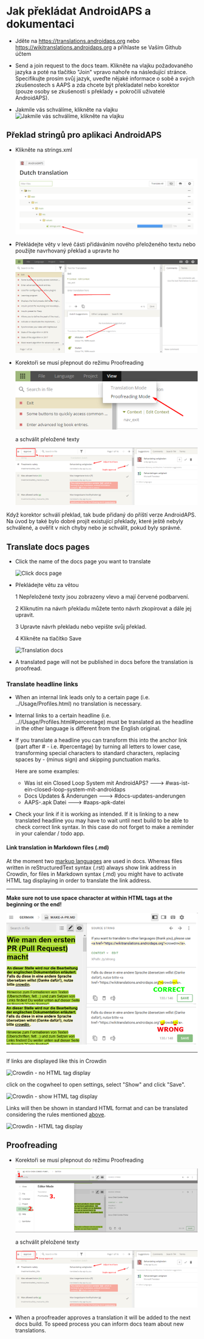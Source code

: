 # Jak překládat AndroidAPS a dokumentaci

* Jděte na <https://translations.androidaps.org> nebo <https://wikitranslations.androidaps.org> a přihlaste se Vaším Github účtem

* Send a join request to the docs team. Klikněte na vlajku požadovaného jazyka a poté na tlačítko "Join" vpravo nahoře na následující stránce. Specifikujte prosím svůj jazyk, uveďte nějaké informace o sobě a svých zkušenostech s AAPS a zda chcete být překladatel nebo korektor (pouze osoby se zkušeností s překlady + pokročilí uživatelé AndroidAPS).

* Jakmile vás schválíme, klikněte na vlajku ![Jakmile vás schválíme, klikněte na vlajku](./images/translation_flags2019.png)

## Překlad stringů pro aplikaci AndroidAPS

* Klikněte na strings.xml
    
    ![Klikněte na strings.xml](./images/translations-click-strings.png)

* Překládejte věty v levé části přidáváním nového přeloženého textu nebo použijte navrhovaný překlad a upravte ho
    
    ![Překlad aplikace](./images/translations-translate.png)

* Korektoři se musí přepnout do režimu Proofreading
    
    ![Režim korektur překladů aplikace](./images/translations-proofreading-mode.png)
    
    a schválit přeložené texty
    
    ![schválit text](./images/translations-proofreading.png)

Když korektor schválí překlad, tak bude přidaný do příští verze AndroidAPS. Na úvod by také bylo dobré projít existující překlady, které ještě nebyly schválené, a ověřit v nich chyby nebo je schválit, pokud byly správné.

## Translate docs pages

* Click the name of the docs page you want to translate
    
    ![Click docs page](./images/translation_WikiPage.png)

* Překládejte větu za větou
    
    1 Nepřeložené texty jsou zobrazeny vlevo a mají červené podbarvení.
    
    2 Kliknutím na návrh překladu můžete tento návrh zkopírovat a dále jej upravit.
    
    3 Upravte návrh překladu nebo vepište svůj překlad.
    
    4 Klikněte na tlačítko Save
    
    ![Translation docs](./images/translation_WikiTranslate.png)

* A translated page will not be published in docs before the translation is proofread.

### Translate headline links

* When an internal link leads only to a certain page (i.e. ../Usage/Profiles.html) no translation is necessary.
* Internal links to a certain headline (i.e. ..//Usage/Profiles.html#percentage) must be translated as the headline in the other language is different from the English original.
* If you translate a headline you can transform this into the anchor link (part after # - i.e. #percentage) by turning all letters to lower case, transforming special characters to standard characters, replacing spaces by - (minus sign) and skipping punctuation marks.
    
    Here are some examples:
    
    * Was ist ein Closed Loop System mit AndroidAPS? \---> #was-ist-ein-closed-loop-system-mit-androidaps
    * Docs Updates & Änderungen \---> #docs-updates-anderungen
    * AAPS-.apk Datei \---> #aaps-apk-datei

* Check your link if it is working as intended. If it is linking to a new translated headline you may have to wait until next build to be able to check correct link syntax. In this case do not forget to make a reminder in your calendar / todo app.

#### Link translation in Markdown files (.md)

At the moment two [markup languages](./make-a-PR#code-syntax) are used in docs. Whereas files written in reStructuredText syntax (.rst) always show link address in Crowdin, for files in Markdown syntax (.md) you might have to activate HTML tag displaying in order to translate the link address.

* * *

**Make sure not to use space character at within HTML tags at the beginning or the end!**

![Crodwin - HTML tag without space character](./images/Crowdin_HTMLtag.png)

* * *

If links are displayed like this in Crowdin

![Crowdin - no HTML tag display](./images/CrowdinShowURL1.png)

click on the cogwheel to open settings, select "Show" and click "Save".

![Crowdin - show HTML tag display](./images/CrowdinShowURL2.png)

Links will then be shown in standard HTML format and can be translated considering the rules mentioned [above](./translations#translate-headline-links).

![Crowdin - HTML tag display](./images/CrowdinShowURL3.png)

## Proofreading

* Korektoři se musí přepnout do režimu Proofreading
    
    ![Proofreading mode docs](./images/translation_WikiProofreading.png)
    
    a schválit přeložené texty
    
    ![schválit text](./images/translations-proofreading.png)

* When a proofreader approves a translation it will be added to the next docs build. To speed process you can inform docs team about new translations.